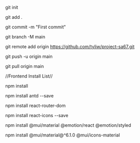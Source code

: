 git init

git add .

git commit -m "First commit"

git branch -M main

git remote add origin https://github.com/tyliw/project-sa67.git

git push -u origin main

git pull origin main

//Frontend Install List//

npm install

npm install antd --save

npm install react-router-dom

npm install react-icons --save

npm install @mui/material @emotion/react @emotion/styled

npm install @mui/material@^6.1.0 @mui/icons-material
